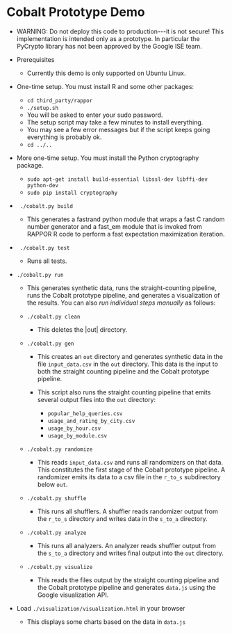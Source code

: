 # Cobalt Prototype Demo

* WARNING: Do not deploy this code to production---it is not secure! This
implementation is intended only as a prototype. In particular the PyCrypto
library has not been approved by the Google ISE team.

* Prerequisites
  * Currently this demo is only supported on Ubuntu Linux.

* One-time setup. You must install R and some other packages:
  * `cd third_party/rappor`
  * `./setup.sh`
  * You will be asked to enter your sudo password.
  * The setup script may take a few minutes to install everything.
  * You may see a few error messages but if the script keeps going everything
    is probably ok.
  * `cd ../..`

* More one-time setup. You must install the Python cryptography package.
  * `sudo apt-get install build-essential libssl-dev libffi-dev python-dev`
  * `sudo pip install cryptography`

* ` ./cobalt.py build`
  * This generates a fastrand python module that wraps a fast C random
    number generator and a fast_em module that is invoked from RAPPOR R
    code to perform a fast expectation maximization iteration.

* ` ./cobalt.py test`
  * Runs all tests.

* `./cobalt.py run`
  * This generates synthetic data, runs the straight-counting pipeline, runs the
  Cobalt prototype pipeline, and generates a visualization of the results. You
  can also *run individual steps manually* as follows:

  * `./cobalt.py clean`
    * This deletes the |out| directory.

  * `./cobalt.py gen`

    * This creates an `out` directory and generates synthetic data in the file
  `input_data.csv` in the `out` directory. This data is the input to both the
  straight counting pipeline and the Cobalt prototype pipeline.

    * This script also runs the straight counting pipeline that emits several
  output files into the `out` directory:
      * `popular_help_queries.csv`
      * `usage_and_rating_by_city.csv`
      * `usage_by_hour.csv`
      * `usage_by_module.csv`

  * `./cobalt.py randomize`
    * This reads `input_data.csv` and runs all randomizers on that data. This
    constitutes the first stage of the Cobalt prototype pipeline. A randomizer
    emits its data to a csv file in the `r_to_s` subdirectory below `out`.

  * `./cobalt.py shuffle`
    * This runs all shufflers. A shuffler reads randomizer output from
    the `r_to_s` directory and writes data in the `s_to_a` directory.

  * `./cobalt.py analyze`
    * This runs all analyzers. An analyzer reads shuffler output from
    the `s_to_a` directory and writes final output into the `out` directory.

  * `./cobalt.py visualize`
    * This reads the files output by the straight counting pipeline and the
      Cobalt prototype pipeline and generates `data.js` using the Google
      visualization API.

* Load `./visualization/visualization.html` in your browser
  * This displays some charts based on the data in `data.js`
